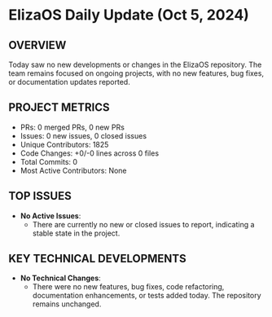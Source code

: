 # ElizaOS Daily Update (Oct 5, 2024)

## OVERVIEW 
Today saw no new developments or changes in the ElizaOS repository. The team remains focused on ongoing projects, with no new features, bug fixes, or documentation updates reported.

## PROJECT METRICS
- PRs: 0 merged PRs, 0 new PRs
- Issues: 0 new issues, 0 closed issues
- Unique Contributors: 1825
- Code Changes: +0/-0 lines across 0 files
- Total Commits: 0
- Most Active Contributors: None

## TOP ISSUES
- **No Active Issues**: 
  - There are currently no new or closed issues to report, indicating a stable state in the project.

## KEY TECHNICAL DEVELOPMENTS
- **No Technical Changes**: 
  - There were no new features, bug fixes, code refactoring, documentation enhancements, or tests added today. The repository remains unchanged.